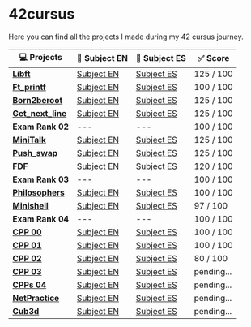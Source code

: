 # 42cursus
Here you can find all the projects I made during my 42 cursus journey. 

| 💻 Projects | 📄 Subject EN | 📄 Subject ES | ✅ Score |
|------|-------|----------|--------|
|[**Libft**](https://github.com/MGuardia10/42cursus_libft) | [Subject EN](https://github.com/MGuardia10/42cursus/tree/main/subjects/en/libft_subject_en.pdf) | [Subject ES](https://github.com/MGuardia10/42cursus/tree/main/subjects/es/libft_subject_es.pdf) | 125 / 100 |
| [**Ft_printf**](https://github.com/MGuardia10/42cursus_printf) | [Subject EN](https://github.com/MGuardia10/42cursus/tree/main/subjects/en/printf_subject_en.pdf) | [Subject ES](https://github.com/MGuardia10/42cursus/tree/main/subjects/es/printf_subject_es.pdf) | 100 / 100 |
| [**Born2beroot**](https://github.com/MGuardia10/42cursus_Born2beroot) | [Subject EN](https://github.com/MGuardia10/42cursus/tree/main/subjects/en/b2r_subject_en.pdf) | [Subject ES](https://github.com/MGuardia10/42cursus/tree/main/subjects/es/b2r_subject_es.pdf) | 125 / 100 |
| [**Get_next_line**](https://github.com/MGuardia10/42cursus_get_next_line) | [Subject EN](https://github.com/MGuardia10/42cursus/tree/main/subjects/en/gnl_subject_en.pdf) | [Subject ES](https://github.com/MGuardia10/42cursus/tree/main/subjects/es/gnl_subject_es.pdf) | 125 / 100 |
| **Exam Rank 02** | --- | --- | 100 / 100 |
| [**MiniTalk**](https://github.com/MGuardia10/42cursus_minitalk) | [Subject EN](https://github.com/MGuardia10/42cursus/tree/main/subjects/en/minitalk_subject_en.pdf) | [Subject ES](https://github.com/MGuardia10/42cursus/tree/main/subjects/es/minitalk_subject_es.pdf) | 125 / 100 |
| [**Push_swap**](https://github.com/MGuardia10/42cursus_push_swap) | [Subject EN](https://github.com/MGuardia10/42cursus/tree/main/subjects/en/push_swap_subject_en.pdf) | [Subject ES](https://github.com/MGuardia10/42cursus/tree/main/subjects/es/push_swap_subject_es.pdf) | 125 / 100 |
| [**FDF**](https://github.com/MGuardia10/42cursus_fdf) | [Subject EN](https://github.com/MGuardia10/42cursus/tree/main/subjects/en/fdf_subject_en.pdf) | [Subject ES](https://github.com/MGuardia10/42cursus/tree/main/subjects/es/fdf_subject_es.pdf) | 120 / 100 |
| **Exam Rank 03** | --- | --- | 100 / 100 |
| [**Philosophers**](https://github.com/MGuardia10/42cursus_philosophers) | [Subject EN](https://github.com/MGuardia10/42cursus/tree/main/subjects/en/philo_subject_en.pdf) | [Subject ES](https://github.com/MGuardia10/42cursus/tree/main/subjects/es/philo_subject_es.pdf) | 100 / 100 |
| [**Minishell**](https://github.com/MGuardia10/42cursus_minishell) | [Subject EN](https://github.com/MGuardia10/42cursus/tree/main/subjects/en/minishell_subject_en.pdf) | [Subject ES](https://github.com/MGuardia10/42cursus/tree/main/subjects/es/minishell_subject_es.pdf) | 97  / 100 |
| **Exam Rank 04** | --- | --- | 100 / 100 |
| [**CPP 00**](https://github.com/MGuardia10/42cursus_CPP) | [Subject EN](https://github.com/MGuardia10/42cursus/tree/main/subjects/en/cpp0_subject_en.pdf) | [Subject ES](https://github.com/MGuardia10/42cursus/tree/main/subjects/en/cpp0_subject_en.pdf) | 100 / 100 |
| [**CPP 01**](https://github.com/MGuardia10/42cursus_CPP) | [Subject EN](https://github.com/MGuardia10/42cursus/tree/main/subjects/en/cpp1_subject_en.pdf) | [Subject ES](https://github.com/MGuardia10/42cursus/tree/main/subjects/en/cpp1_subject_en.pdf) | 100 / 100 |
| [**CPP 02**](https://github.com/MGuardia10/42cursus_CPP) | [Subject EN](https://github.com/MGuardia10/42cursus/tree/main/subjects/en/cpp2_subject_en.pdf) | [Subject ES](https://github.com/MGuardia10/42cursus/tree/main/subjects/en/cpp2_subject_en.pdf) | 80 / 100 |
| [**CPP 03**](https://github.com/MGuardia10/42cursus_CPP) | [Subject EN](https://github.com/MGuardia10/42cursus/tree/main/subjects/en/cpp3_subject_en.pdf) | [Subject ES](https://github.com/MGuardia10/42cursus/tree/main/subjects/en/cpp3_subject_en.pdf) | pending... |
| [**CPPs 04**](https://github.com/MGuardia10/42cursus_CPP) | [Subject EN](https://github.com/MGuardia10/42cursus/tree/main/subjects/en/cpp4_subject_en.pdf) | [Subject ES](https://github.com/MGuardia10/42cursus/tree/main/subjects/en/cpp4_subject_en.pdf) | pending... |
| [**NetPractice**](https://github.com/MGuardia10/42cursus_netpractice) | [Subject EN](https://github.com/MGuardia10/42cursus/tree/main/subjects/en/netpractice_subject_en.pdf) | [Subject ES](https://github.com/MGuardia10/42cursus/tree/main/subjects/en/netpractice_subject_en.pdf) | pending... |
| [**Cub3d**](https://github.com/MGuardia10/42cursus_cub3d) | [Subject EN](https://github.com/MGuardia10/42cursus/tree/main/subjects/en/cub3d_subject_en.pdf) | [Subject ES](https://github.com/MGuardia10/42cursus/tree/main/subjects/en/cub3d_subject_en.pdf) | pending... |

